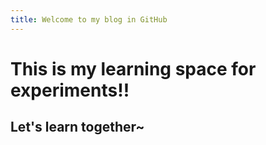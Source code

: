 ```yaml
---
title: Welcome to my blog in GitHub
---
```

# This is my learning space for experiments!!
## Let's learn together~
